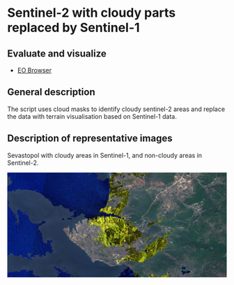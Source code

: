 # Sentinel-2 with cloudy parts replaced by Sentinel-1

## Evaluate and visualize
 - [EO Browser](https://sentinelshare.page.link/KoE7)

## General description
The script uses cloud masks to identify cloudy sentinel-2 areas and replace the data with terrain visualisation based on Sentinel-1 data. 

## Description of representative images  

Sevastopol with cloudy areas in Sentinel-1, and non-cloudy areas in Sentinel-2. 

![RGB](fig/s2l1c_s1grd_cloud_replacement.png)